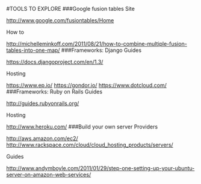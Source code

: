 #TOOLS TO EXPLORE
###Google fusion tables
Site 

http://www.google.com/fusiontables/Home

How to 

http://michelleminkoff.com/2011/08/21/how-to-combine-multiple-fusion-tables-into-one-map/
###Frameworks: Django
Guides 

https://docs.djangoproject.com/en/1.3/

Hosting

https://www.ep.io/
https://gondor.io/
https://www.dotcloud.com/
###Frameworks: Ruby on Rails
Guides

http://guides.rubyonrails.org/

Hosting

http://www.heroku.com/
###Build your own server
Providers

http://aws.amazon.com/ec2/
http://www.rackspace.com/cloud/cloud_hosting_products/servers/

Guides

http://www.andymboyle.com/2011/01/29/step-one-setting-up-your-ubuntu-server-on-amazon-web-services/